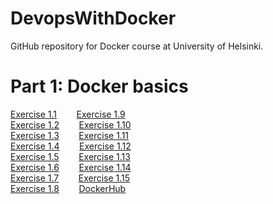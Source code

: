 # DevopsWithDocker
GitHub repository for Docker course at University of Helsinki.

# Part 1: Docker basics
[Exercise 1.1](Part1/1.1) &nbsp;&nbsp;&nbsp;&nbsp;&nbsp;&nbsp;
[Exercise 1.9](Part1/1.2)<br>
[Exercise 1.2](Part1/1.3) &nbsp;&nbsp;&nbsp;&nbsp;&nbsp;&nbsp;
[Exercise 1.10](Part1/1.4)<br>
[Exercise 1.3](Part1/1.5) &nbsp;&nbsp;&nbsp;&nbsp;&nbsp;&nbsp;
[Exercise 1.11](Part1/1.6)<br>
[Exercise 1.4](Part1/1.7) &nbsp;&nbsp;&nbsp;&nbsp;&nbsp;&nbsp;
[Exercise 1.12](Part1/1.8)<br>
[Exercise 1.5](Part1/1.9) &nbsp;&nbsp;&nbsp;&nbsp;&nbsp;&nbsp;
[Exercise 1.13](Part1/1.10)<br>
[Exercise 1.6](Part1/1.11) &nbsp;&nbsp;&nbsp;&nbsp;&nbsp;&nbsp;
[Exercise 1.14](Part1/1.12)<br>
[Exercise 1.7](Part1/1.13) &nbsp;&nbsp;&nbsp;&nbsp;&nbsp;&nbsp;
[Exercise 1.15](Part1/1.14)<br>
[Exercise 1.8](Part1/1.15) &nbsp;&nbsp;&nbsp;&nbsp;&nbsp;&nbsp;
[DockerHub](https://hub.docker.com/repository/docker/paulbekk/webmonitor)
